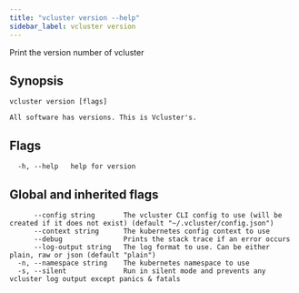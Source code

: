 ```yaml
---
title: "vcluster version --help"
sidebar_label: vcluster version
---
```



Print the version number of vcluster

## Synopsis

```
vcluster version [flags]
```

```
All software has versions. This is Vcluster's.
```


## Flags

```
  -h, --help   help for version
```


## Global and inherited flags

```
      --config string       The vcluster CLI config to use (will be created if it does not exist) (default "~/.vcluster/config.json")
      --context string      The kubernetes config context to use
      --debug               Prints the stack trace if an error occurs
      --log-output string   The log format to use. Can be either plain, raw or json (default "plain")
  -n, --namespace string    The kubernetes namespace to use
  -s, --silent              Run in silent mode and prevents any vcluster log output except panics & fatals
```

